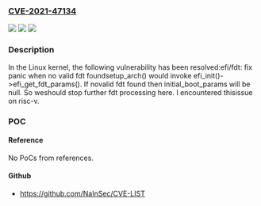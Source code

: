 ### [CVE-2021-47134](https://cve.mitre.org/cgi-bin/cvename.cgi?name=CVE-2021-47134)
![](https://img.shields.io/static/v1?label=Product&message=Linux&color=blue)
![](https://img.shields.io/static/v1?label=Version&message=b91540d52a08b%3C%205148066edbdc%20&color=brighgreen)
![](https://img.shields.io/static/v1?label=Vulnerability&message=n%2Fa&color=brighgreen)

### Description

In the Linux kernel, the following vulnerability has been resolved:efi/fdt: fix panic when no valid fdt foundsetup_arch() would invoke efi_init()->efi_get_fdt_params(). If novalid fdt found then initial_boot_params will be null. So weshould stop further fdt processing here. I encountered thisissue on risc-v.

### POC

#### Reference
No PoCs from references.

#### Github
- https://github.com/NaInSec/CVE-LIST

